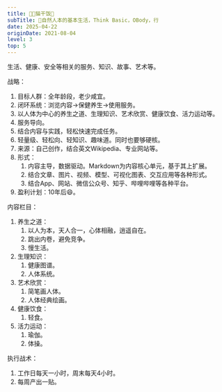 ```yaml
---
title: 🧑‍🌾猫干饭🍚
subTitle: 🥚自然人本的基本生活，Think Basic，OBody，行
date: 2025-04-22
originDate: 2021-08-04
level: 3
top: 5
---
```


生活、健康、安全等相关的服务、知识、故事、艺术等。

战略：
1. 目标人群：全年龄段，老少咸宜。
2. 闭环系统：浏览内容->保健养生->使用服务。
3. 以人体为中心的养生之道、生理知识、艺术欣赏、健康饮食、活力运动等。
4. 服务导向。
5. 结合内容与实践，轻松快速完成任务。
6. 轻量级、轻松向、轻知识、趣味道。同时也要够硬核。
7. 来源：自己创作，结合英文Wikipedia、专业网站等。
8. 形式：
    1. 内容主导，数据驱动。Markdown为内容核心单元，基于其上扩展。
    2. 结合文章、图片、视频、模型、可视化图表、交互应用等各种形式。
    3. 结合App、网站、微信公众号、知乎、哔哩哔哩等各种平台。
9. 盈利计划：10年后😄。

内容栏目：
1. 养生之道：
    1. 以人为本，天人合一，心体相融，逍遥自在。
    2. 跳出内卷，避免竞争。
    3. 慢生活。
2. 生理知识：
    1. 健康图谱。
    2. 人体系统。
3. 艺术欣赏：
    1. 简笔画人体。
    2. 人体经典绘画。
4. 健康饮食：
    1. 轻食。
5. 活力运动：
    1. 瑜伽。
    2. 体操。

执行战术：
1. 工作日每天一小时，周末每天4小时。
2. 每周产出一贴。

